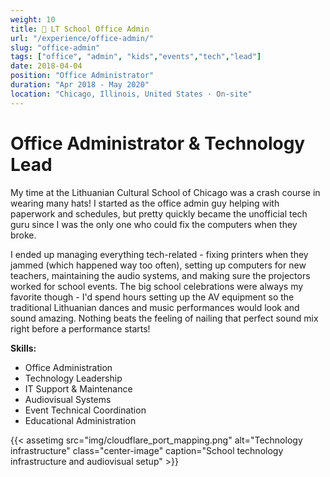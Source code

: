```yaml
---
weight: 10
title: 🏫 LT School Office Admin
url: "/experience/office-admin/"
slug: "office-admin"
tags: ["office", "admin", "kids","events","tech","lead"]
date: 2018-04-04
position: "Office Administrator"
duration: "Apr 2018 - May 2020"
location: "Chicago, Illinois, United States · On-site"
---
```

# Office Administrator & Technology Lead

My time at the Lithuanian Cultural School of Chicago was a crash course in wearing many hats! I started as the office admin guy helping with paperwork and schedules, but pretty quickly became the unofficial tech guru since I was the only one who could fix the computers when they broke.

I ended up managing everything tech-related - fixing printers when they jammed (which happened way too often), setting up computers for new teachers, maintaining the audio systems, and making sure the projectors worked for school events. The big school celebrations were always my favorite though - I'd spend hours setting up the AV equipment so the traditional Lithuanian dances and music performances would look and sound amazing. Nothing beats the feeling of nailing that perfect sound mix right before a performance starts!

**Skills:**

- Office Administration
- Technology Leadership
- IT Support & Maintenance
- Audiovisual Systems
- Event Technical Coordination
- Educational Administration

{{< assetimg src="img/cloudflare_port_mapping.png" alt="Technology infrastructure" class="center-image" caption="School technology infrastructure and audiovisual setup" >}}
